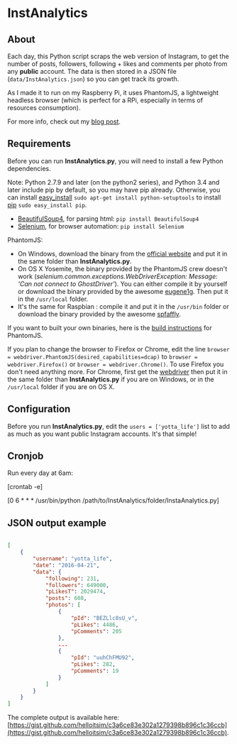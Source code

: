 # InstAnalytics

## About

Each day, this Python script scraps the web version of Instagram, to get the number of posts, followers, following + likes and comments per photo from any **public** account. The data is then stored in a JSON file (`data/InstAnalytics.json`) so you can get track its growth.

As I made it to run on my Raspberry Pi, it uses PhantomJS, a lightweight headless browser (which is perfect for a RPi, especially in terms of resources consumption).

For more info, check out my [blog post](http://nbyim.com/monitor-instagram-accounts-without-using-api).

## Requirements

Before you can run **InstAnalytics.py**, you will need to install a few Python dependencies.

Note: Python 2.7.9 and later (on the python2 series), and Python 3.4 and later include pip by default, so you may have pip already. Otherwise, you can install [easy_install](https://pythonhosted.org/setuptools/easy_install.html) `sudo apt-get install python-setuptools` to install [pip](https://pypi.python.org/pypi/pip) `sudo easy_install pip`.

- [BeautifulSoup4](https://pypi.python.org/pypi/beautifulsoup4), for parsing html: `pip install BeautifulSoup4`
- [Selenium](http://www.seleniumhq.org/), for browser automation: `pip install Selenium`

PhantomJS:
- On Windows, download the binary from the [official website](http://phantomjs.org) and put it in the same folder than **InstAnalytics.py**.
- On OS X Yosemite, the binary provided by the PhantomJS crew doesn't work (*selenium.common.exceptions.WebDriverException: Message: 'Can not connect to GhostDriver'*). You can either compile it by yourself or download the binary provided by the awesome [eugene1g](https://github.com/eugene1g/phantomjs/releases). Then put it in the `/usr/local` folder.
- It's the same for Raspbian : compile it and put it in the `/usr/bin` folder or download the binary provided by the awesome [spfaffly](https://github.com/spfaffly/phantomjs-linux-armv6l).

If you want to built your own binaries, here is the [build instructions](http://phantomjs.org/build.html) for PhantomJS.

If you plan to change the browser to Firefox or Chrome, edit the line `browser = webdriver.PhantomJS(desired_capabilities=dcap)` to `browser = webdriver.Firefox()` or `browser = webdriver.Chrome()`. To use Firefox you don't need anything more. For Chrome, first get the [webdriver](https://sites.google.com/a/chromium.org/chromedriver/downloads) then put it in the same folder than **InstAnalytics.py** if you are on Windows, or in the `/usr/local` folder if you are on OS X.

## Configuration

Before you run **InstAnalytics.py**, edit the `users = ['yotta_life']` list to add as much as you want public Instagram accounts. It's that simple!

## Cronjob

Run every day at 6am:

[crontab -e]

[0 6 * * * /usr/bin/python /path/to/InstAnalytics/folder/InstaAnalytics.py]


## JSON output example

```JSON

[
    {
        "username": "yotta_life", 
        "date": "2016-04-21", 
        "data": {
            "following": 231, 
            "followers": 649000, 
            "pLikesT": 2029474, 
            "posts": 608, 
            "photos": [
                {
                    "pId": "BEZLlc8sU_v", 
                    "pLikes": 4486, 
                    "pComments": 205
                }, 
                ...
                {
                    "pId": "uuhChFMU92", 
                    "pLikes": 282, 
                    "pComments": 19
                }
            ]
        }
    }
]
```

The complete output is available here: [https://gist.github.com/helloitsim/c3a6ce83e302a1279398b896c1c36ccb](https://gist.github.com/helloitsim/c3a6ce83e302a1279398b896c1c36ccb).
